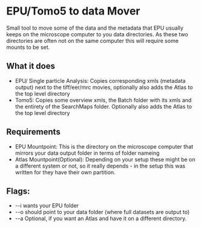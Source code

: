 # EPU/Tomo5 to data Mover

Small tool to move some of the data and the metadata that EPU usually keeps on the microscope computer to you data directories. As these two directories are often not on the same computer this will require some mounts to be set.

## What it does
* EPU/ Single particle Analysis: Copies corresponding xmls (metadata output) next to the tiff/eer/mrc movies, optionally also adds the Atlas to the top level directory
* Tomo5: Copies some overview xmls, the Batch folder with its xmls and the entirety of the SearchMaps folder. Optionally also adds the Atlas to the top level directory


## Requirements
* EPU Mountpoint: This is the directory on the microscope computer that mirrors your data output folder in terms of folder nameing 
* Atlas Mountpoint(Optional): Depending on your setup these might be on a different system or not, so it really depends - in the setup this was written for they have their own partition.

## Flags:
* --i wants your EPU folder
* --o should point to your data folder (where full datasets are output to)
* --a Optional, if you want an Atlas and have it on a different directory.


